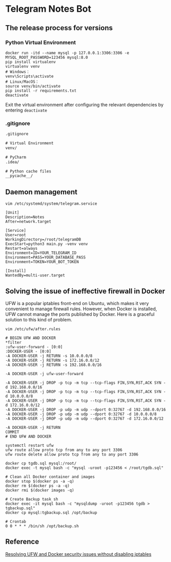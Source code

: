 # Telegram Notes Bot

## The release process for versions

### Python Virtual Environment

```shell
docker run -itd --name mysql -p 127.0.0.1:3306:3306 -e MYSQL_ROOT_PASSWORD=123456 mysql:8.0
pip install virtualenv
virtualenv venv
# Windows：
venv\Scripts\activate
# Linux/MacOS：
source venv/bin/activate
pip install -r requirements.txt
deactivate
```

Exit the virtual environment after configuring the relevant dependencies by entering `deactivate`

### .gitignore

```txt
.gitignore

# Virtual Environment
venv/

# PyCharm
.idea/

# Python cache files
__pycache__/
```

## Daemon management

```shell
vim /etc/systemd/system/telegram.service

[Unit]
Description=Notes
After=network.target

[Service]
User=root
WorkingDirectory=/root/telegramDB
ExecStart=python3 main.py -venv venv
Restart=always
Environment=ID=YOUR_TELEGRAM_ID
Environment=PASS=YOUR_DATABASE_PASS
Environment=TOKEN=YOUR_BOT_TOKEN

[Install]
WantedBy=multi-user.target 
```

## Solving the issue of ineffective firewall in Docker

UFW is a popular iptables front-end on Ubuntu, which makes it very convenient to manage firewall rules. However, when Docker is installed, UFW cannot manage the ports published by Docker. Here is a graceful solution to this kind of problem.

```shell
vim /etc/ufw/after.rules

# BEGIN UFW AND DOCKER
*filter
:ufw-user-forward - [0:0]
:DOCKER-USER - [0:0]
-A DOCKER-USER -j RETURN -s 10.0.0.0/8
-A DOCKER-USER -j RETURN -s 172.16.0.0/12
-A DOCKER-USER -j RETURN -s 192.168.0.0/16

-A DOCKER-USER -j ufw-user-forward

-A DOCKER-USER -j DROP -p tcp -m tcp --tcp-flags FIN,SYN,RST,ACK SYN -d 192.168.0.0/16
-A DOCKER-USER -j DROP -p tcp -m tcp --tcp-flags FIN,SYN,RST,ACK SYN -d 10.0.0.0/8
-A DOCKER-USER -j DROP -p tcp -m tcp --tcp-flags FIN,SYN,RST,ACK SYN -d 172.16.0.0/12
-A DOCKER-USER -j DROP -p udp -m udp --dport 0:32767 -d 192.168.0.0/16
-A DOCKER-USER -j DROP -p udp -m udp --dport 0:32767 -d 10.0.0.0/8
-A DOCKER-USER -j DROP -p udp -m udp --dport 0:32767 -d 172.16.0.0/12

-A DOCKER-USER -j RETURN
COMMIT
# END UFW AND DOCKER
```

```shell
systemctl restart ufw
ufw route allow proto tcp from any to any port 3306
ufw route delete allow proto tcp from any to any port 3306
```

```shell
docker cp tgdb.sql mysql:/root/
docker exec -t mysql bash -c "mysql -uroot -p123456 < /root/tgdb.sql"
```

```shell
# Clean all Docker container and images
docker stop $(docker ps -a -q)
docker rm $(docker ps -a -q)
docker rmi $(docker images -q)

# Create Backup task sh
docker exec -it mysql bash -c "mysqldump -uroot -p123456 tgdb > tgbackup.sql"
docker cp mysql:tgbackup.sql /opt/backup

# Crontab
0 0 * * * /bin/sh /opt/backup.sh
```

## Reference

[Resolving UFW and Docker security issues without disabling iptables](https://chaifeng.com/to-fix-ufw-and-docker-security-flaw-without-disabling-iptables/)